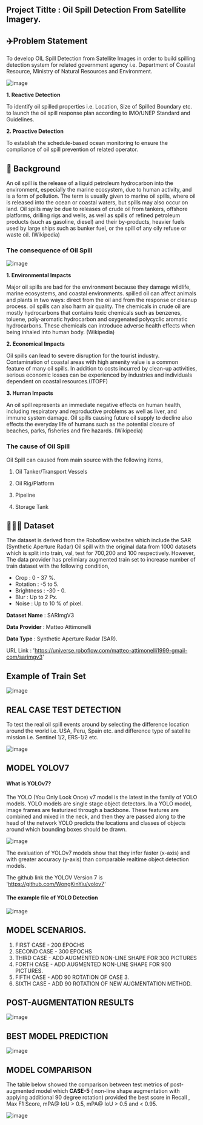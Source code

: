 ## Project Titlte : Oil Spill Detection From Satellite Imagery.

## ✈️Problem Statement

To develop OIL Spill Detection from Satellite Images in order to build spilling detection system for related government agency i.e. Department of Coastal Resource, Ministry of Natural Resources and Environment.

![image](https://user-images.githubusercontent.com/104628789/202325738-b8dea3f4-9d30-4d21-ba03-60a442815364.png)


**1. Reactive Detection**

To identify oil spilled properties i.e. Location, Size of Spilled Boundary etc. to launch the oil spill response plan according to IMO/UNEP Standard and Guidelines.
    
    
    
**2. Proactive Detection**

To establish the schedule-based ocean monitoring to ensure the compliance of oil spill prevention of related operator. 
    
## 🚀 Background

An oil spill is the release of a liquid petroleum hydrocarbon into the environment, especially the marine ecosystem, due to human activity, and is a form of pollution. The term is usually given to marine oil spills, where oil is released into the ocean or coastal waters, but spills may also occur on land. Oil spills may be due to releases of crude oil from tankers, offshore platforms, drilling rigs and wells, as well as spills of refined petroleum products (such as gasoline, diesel) and their by-products, heavier fuels used by large ships such as bunker fuel, or the spill of any oily refuse or waste oil. (Wikipedia)
    
    
### The consequence of Oil Spill
 
![image](https://user-images.githubusercontent.com/104628789/202326226-e24537e5-e6be-45bf-b26b-115ba99f0e5d.png)




**1. Environmental Impacts**

Major oil spills are bad for the environment because they damage wildlife, marine ecosystems, and coastal environments. spilled oil can affect animals and plants in two ways: dirесt from the oil and from the response or cleanup process. oil spills can also harm air quality. The chemicals in crude oil are mostly hydrocarbons that contains toxic chemicals such as benzenes, toluene, poly-aromatic hydrocarbon and oxygenated polycyclic aromatic hydrocarbons. These chemicals can introduce adverse health effects when being inhaled into human body. (Wikipedia)
    
**2. Economical Impacts**

Oil spills can lead to severe disruption for the tourist industry. Contamination of coastal areas with high amenity value is a common feature of many oil spills. In addition to costs incurred by clean-up activities, serious economic losses can be experienced by industries and individuals dependent on coastal resources.(ITOPF)


**3. Human Impacts**

An oil spill represents an immediate negative effects on human health, including respiratory and reproductive problems as well as liver, and immune system damage. Oil spills causing future oil supply to decline also effects the everyday life of humans such as the potential closure of beaches, parks, fisheries and fire hazards. (Wikipedia)
    
    
### The cause of Oil Spill

Oil Spill can caused from main source with the following items, 

1. Oil Tanker/Transport Vessels

2. Oil Rig/Platform

3. Pipeline

4. Storage Tank


## 💂🏼‍♂️ Dataset ##

The dataset is derived from the Roboflow websites which include the SAR (Synthetic Aperture Radar) Oil spill with the original data from 1000 datasets which is split into train, val, test for 700,200 and 100 respectively. However, The data provider has prelimiary augmented train set to increase number of train dataset with the following condition,

-    Crop : 0 - 37 %.
-    Rotation : -5 to 5.
-    Brightness : -30 - 0.
-    Blur : Up to 2 Px.
-    Noise : Up to 10 % of pixel.

**Dataset Name** : SARImgV3

**Data Provider** : Matteo Attimonelli

**Data Type** : Synthetic Aperture Radar (SAR).

URL Link : 'https://universe.roboflow.com/matteo-attimonelli1999-gmail-com/sarimgv3'

## Example of Train Set

![image](https://user-images.githubusercontent.com/104628789/202325986-e1e4f226-04a6-42c1-a40e-04357e317727.png)

## REAL CASE TEST DETECTION

To test the real oil spill events around by selecting the difference location around the world i.e. USA, Peru, Spain etc. and difference type of satellite mission i.e. Sentinel 1/2, ERS-1/2 etc.

![image](https://user-images.githubusercontent.com/104628789/202326157-2d78d180-90b8-492e-a657-5e79e28ae0cb.png)

## MODEL YOLOV7

#### What is YOLOv7?
The YOLO (You Only Look Once) v7 model is the latest in the family of YOLO models. YOLO models are single stage object detectors. In a YOLO model, image frames are featurized through a backbone. These features are combined and mixed in the neck, and then they are passed along to the head of the network YOLO predicts the locations and classes of objects around which bounding boxes should be drawn.

![image](https://user-images.githubusercontent.com/104628789/202326415-0d74cb4a-d74e-4c24-bc11-b9da90cd351a.png)

The evaluation of YOLOv7 models show that they infer faster (x-axis) and with greater accuracy (y-axis) than comparable realtime object detection models.

The github link the YOLOV Version 7 is 'https://github.com/WongKinYiu/yolov7' 

#### The example file of YOLO Detection

![image](https://user-images.githubusercontent.com/104628789/202326499-26b52b4b-e241-4f17-a6df-59494b9ec298.png)

## MODEL SCENARIOS.

1. FIRST CASE - 200 EPOCHS
2. SECOND CASE - 300 EPOCHS
3. THIRD CASE - ADD AUGMENTED NON-LINE SHAPE FOR 300 PICTURES
4. FORTH CASE - ADD AUGMENTED NON-LINE SHAPE FOR 900 PICTURES.
5. FIFTH CASE - ADD 90 ROTATION OF CASE 3.
6. SIXTH CASE - ADD 90 ROTATION OF NEW AUGMENTATION METHOD.

## POST-AUGMENTATION RESULTS

![image](https://user-images.githubusercontent.com/104628789/202326880-6a919d2c-7822-4f84-b405-35a290f4916f.png)


## BEST MODEL PREDICTION

![image](https://user-images.githubusercontent.com/104628789/202326915-22d4da3c-4feb-4190-889d-15f0ca816011.png)


## MODEL COMPARISON

The table below showed the comparison between test metrics of post-augmented model which **CASE-5** ( non-line shape augmentation with applying additional 90 degree rotation) provided the best score in Recall , Max F1 Score, mPA@ IoU > 0.5, mPA@ IoU > 0.5 and < 0.95.

![image](https://user-images.githubusercontent.com/104628789/202327014-0fd4ca06-e605-4ebc-a508-168ee7782662.png)




